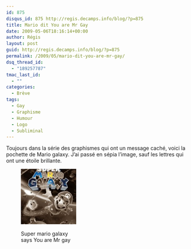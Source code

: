 ```yaml
---
id: 875
disqus_id: 875 http://regis.decamps.info/blog/?p=875
title: Mario dit You are Mr Gay
date: 2009-05-06T18:16:14+00:00
author: Régis
layout: post
guid: http://regis.decamps.info/blog/?p=875
permalink: /2009/05/mario-dit-you-are-mr-gay/
dsq_thread_id:
  - "189257787"
tmac_last_id:
  - ""
categories:
  - Brève
tags:
  - Gay
  - Graphisme
  - Humour
  - Logo
  - Subliminal
---
```

Toujours dans la série des graphismes qui ont un message caché, voici la pochette de Mario galaxy. J’ai passé en sépia l’image, sauf les lettres qui ont une étoile brillante.<figure id="attachment_876" style="width: 150px" class="wp-caption alignnone">

<img src="/blog/wp-content/uploads/2009/05/super_mario_galaxy-150x150.jpg" alt="Super mario galaxy says You are Mr gay" title="super_mario_galaxy" width="150" height="150" class="size-thumbnail wp-image-876" /><figcaption class="wp-caption-text">Super mario galaxy says You are Mr gay</figcaption></figure>
